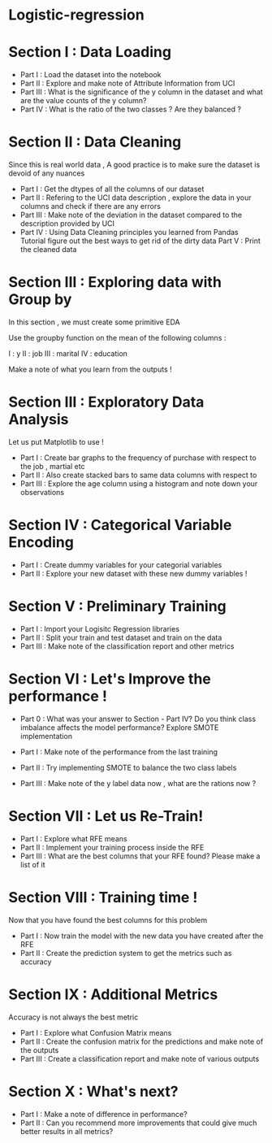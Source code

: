 # Logistic-regression

# Section I : Data Loading
- Part I : Load the dataset into the notebook
- Part II : Explore and make note of Attribute Information from UCI
- Part III : What is the significance of the y column in the dataset and what are the value counts of the y column?
- Part IV : What is the ratio of the two classes ? Are they balanced ?

# Section II : Data Cleaning
Since this is real world data , A good practice is to make sure the dataset is devoid of any nuances

- Part I : Get the dtypes of all the columns of our dataset
- Part II : Refering to the UCI data description , explore the data in your columns and check if there are any errors
- Part III : Make note of the deviation in the dataset compared to the description provided by UCI
- Part IV : Using Data Cleaning principles you learned from Pandas Tutorial figure out the best ways to get rid of the dirty data Part V : Print the cleaned data

# Section III : Exploring data with Group by
In this section , we must create some primitive EDA

Use the groupby function on the mean of the following columns :

I : y
II : job
III : marital
IV : education

Make a note of what you learn from the outputs !

# Section III : Exploratory Data Analysis
Let us put Matplotlib to use !

- Part I : Create bar graphs to the frequency of purchase with respect to the job , martial etc
- Part II : Also create stacked bars to same data columns with respect to
- Part III : Explore the age column using a histogram and note down your observations

# Section IV : Categorical Variable Encoding
- Part I : Create dummy variables for your categorial variables
- Part II : Explore your new dataset with these new dummy variables !

# Section V : Preliminary Training
- Part I : Import your Logisitc Regression libraries
- Part II : Split your train and test dataset and train on the data
- Part III : Make note of the classification report and other metrics

# Section VI : Let's Improve the performance !
- Part 0 : What was your answer to Section - Part IV? Do you think class imbalance affects the model performance? Explore SMOTE implementation

- Part I : Make note of the performance from the last training
- Part II : Try implementing SMOTE to balance the two class labels
- Part III : Make note of the y label data now , what are the rations now ?

# Section VII : Let us Re-Train!
- Part I : Explore what RFE means
- Part II : Implement your training process inside the RFE
- Part III : What are the best columns that your RFE found? Please make a list of it

# Section VIII : Training time !
Now that you have found the best columns for this problem

- Part I : Now train the model with the new data you have created after the RFE
- Part II : Create the prediction system to get the metrics such as accuracy

# Section IX : Additional Metrics
Accuracy is not always the best metric

- Part I : Explore what Confusion Matrix means
- Part II : Create the confusion matrix for the predictions and make note of the outputs
- Part III : Create a classification report and make note of various outputs

# Section X : What's next?
- Part I : Make a note of difference in performance?
- Part II : Can you recommend more improvements that could give much better results in all metrics?
